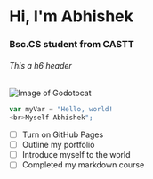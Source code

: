 # Hi, I'm Abhishek
### Bsc.CS student from CASTT
###### This a h6 header 
![Image of Godotocat](https://octodex.github.com/images/godotocat.png)
``` javascript
var myVar = "Hello, world!
<br>Myself Abhishek";
```
- [ ] Turn on GitHub Pages
- [ ] Outline my portfolio
- [ ] Introduce myself to the world
- [ ] Completed my markdown course
